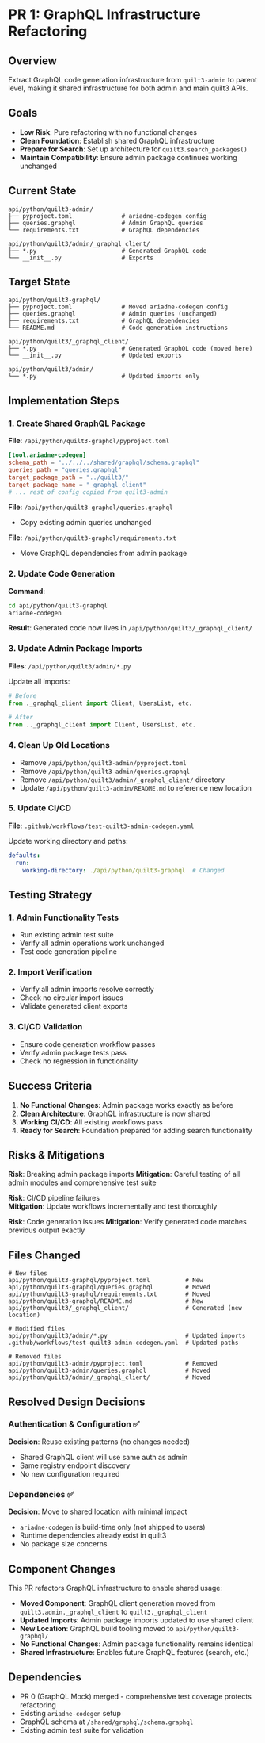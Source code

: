 # PR 1: GraphQL Infrastructure Refactoring

## Overview

Extract GraphQL code generation infrastructure from `quilt3-admin` to parent
level, making it shared infrastructure for both admin and main quilt3 APIs.

## Goals

- **Low Risk**: Pure refactoring with no functional changes
- **Clean Foundation**: Establish shared GraphQL infrastructure
- **Prepare for Search**: Set up architecture for `quilt3.search_packages()`
- **Maintain Compatibility**: Ensure admin package continues working unchanged

## Current State

```text
api/python/quilt3-admin/
├── pyproject.toml              # ariadne-codegen config
├── queries.graphql             # Admin GraphQL queries
└── requirements.txt            # GraphQL dependencies

api/python/quilt3/admin/_graphql_client/
├── *.py                        # Generated GraphQL code
└── __init__.py                 # Exports
```

## Target State

```text
api/python/quilt3-graphql/
├── pyproject.toml              # Moved ariadne-codegen config
├── queries.graphql             # Admin queries (unchanged)
├── requirements.txt            # GraphQL dependencies
└── README.md                   # Code generation instructions

api/python/quilt3/_graphql_client/
├── *.py                        # Generated GraphQL code (moved here)
└── __init__.py                 # Updated exports

api/python/quilt3/admin/
└── *.py                        # Updated imports only
```

## Implementation Steps

### 1. Create Shared GraphQL Package

**File**: `/api/python/quilt3-graphql/pyproject.toml`

```toml
[tool.ariadne-codegen]
schema_path = "../../../shared/graphql/schema.graphql"
queries_path = "queries.graphql"
target_package_path = "../quilt3/"
target_package_name = "_graphql_client"
# ... rest of config copied from quilt3-admin
```

**File**: `/api/python/quilt3-graphql/queries.graphql`

- Copy existing admin queries unchanged

**File**: `/api/python/quilt3-graphql/requirements.txt`

- Move GraphQL dependencies from admin package

### 2. Update Code Generation

**Command**:

```bash
cd api/python/quilt3-graphql
ariadne-codegen
```

**Result**: Generated code now lives in `/api/python/quilt3/_graphql_client/`

### 3. Update Admin Package Imports

**Files**: `/api/python/quilt3/admin/*.py`

Update all imports:

```python
# Before
from ._graphql_client import Client, UsersList, etc.

# After  
from .._graphql_client import Client, UsersList, etc.
```

### 4. Clean Up Old Locations

- Remove `/api/python/quilt3-admin/pyproject.toml`
- Remove `/api/python/quilt3-admin/queries.graphql`
- Remove `/api/python/quilt3/admin/_graphql_client/` directory
- Update `/api/python/quilt3-admin/README.md` to reference new location

### 5. Update CI/CD

**File**: `.github/workflows/test-quilt3-admin-codegen.yaml`

Update working directory and paths:

```yaml
defaults:
  run:
    working-directory: ./api/python/quilt3-graphql  # Changed
```

## Testing Strategy

### 1. Admin Functionality Tests

- Run existing admin test suite
- Verify all admin operations work unchanged
- Test code generation pipeline

### 2. Import Verification

- Verify all admin imports resolve correctly
- Check no circular import issues
- Validate generated client exports

### 3. CI/CD Validation

- Ensure code generation workflow passes
- Verify admin package tests pass
- Check no regression in functionality

## Success Criteria

1. **No Functional Changes**: Admin package works exactly as before
2. **Clean Architecture**: GraphQL infrastructure is now shared
3. **Working CI/CD**: All existing workflows pass
4. **Ready for Search**: Foundation prepared for adding search functionality

## Risks & Mitigations

**Risk**: Breaking admin package imports
**Mitigation**: Careful testing of all admin modules and comprehensive test suite

**Risk**: CI/CD pipeline failures  
**Mitigation**: Update workflows incrementally and test thoroughly

**Risk**: Code generation issues
**Mitigation**: Verify generated code matches previous output exactly

## Files Changed

```text
# New files
api/python/quilt3-graphql/pyproject.toml          # New
api/python/quilt3-graphql/queries.graphql         # Moved
api/python/quilt3-graphql/requirements.txt        # Moved
api/python/quilt3-graphql/README.md               # New
api/python/quilt3/_graphql_client/                # Generated (new location)

# Modified files  
api/python/quilt3/admin/*.py                      # Updated imports
.github/workflows/test-quilt3-admin-codegen.yaml  # Updated paths

# Removed files
api/python/quilt3-admin/pyproject.toml            # Removed
api/python/quilt3-admin/queries.graphql           # Moved
api/python/quilt3/admin/_graphql_client/          # Moved
```

## Resolved Design Decisions

### Authentication & Configuration ✅

**Decision**: Reuse existing patterns (no changes needed)

- Shared GraphQL client will use same auth as admin
- Same registry endpoint discovery
- No new configuration required

### Dependencies ✅

**Decision**: Move to shared location with minimal impact

- `ariadne-codegen` is build-time only (not shipped to users)
- Runtime dependencies already exist in quilt3
- No package size concerns

## Component Changes

This PR refactors GraphQL infrastructure to enable shared usage:

- **Moved Component**: GraphQL client generation moved from `quilt3.admin._graphql_client` to `quilt3._graphql_client`
- **Updated Imports**: Admin package imports updated to use shared client
- **New Location**: GraphQL build tooling moved to `api/python/quilt3-graphql/`
- **No Functional Changes**: Admin package functionality remains identical
- **Shared Infrastructure**: Enables future GraphQL features (search, etc.)

## Dependencies

- PR 0 (GraphQL Mock) merged - comprehensive test coverage protects refactoring
- Existing `ariadne-codegen` setup
- GraphQL schema at `/shared/graphql/schema.graphql`
- Existing admin test suite for validation
